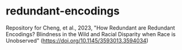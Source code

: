 # redundant-encodings

Repository for Cheng, et al., 2023, "How Redundant are Redundant Encodings? Blindness in the Wild and Racial Disparity when Race is Unobserved" (https://doi.org/10.1145/3593013.3594034)
